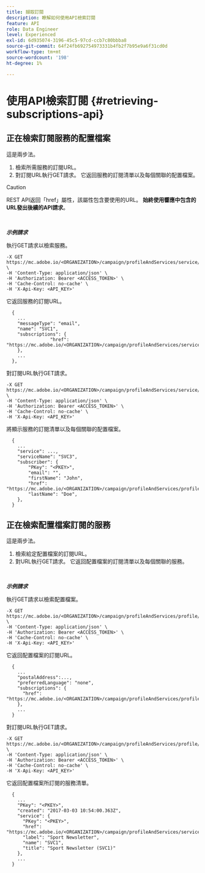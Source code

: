 ```yaml
---
title: 擷取訂閱
description: 瞭解如何使用API檢索訂閱
feature: API
role: Data Engineer
level: Experienced
exl-id: 6d935074-3196-45c5-97cd-ccb7c80bbba8
source-git-commit: 64f24fb692754973331b4fb2f7b95e9a6f31cd0d
workflow-type: tm+mt
source-wordcount: '198'
ht-degree: 1%

---
```


# 使用API檢索訂閱 {#retrieving-subscriptions-api}

## 正在檢索訂閱服務的配置檔案

這是兩步法。

1. 檢索所需服務的訂閱URL。
1. 對訂閱URL執行GET請求。 它返回服務的訂閱清單以及每個關聯的配置檔案。

>[!CAUTION]
>
>REST API返回「href」屬性，該屬性包含要使用的URL。 <b>始終使用響應中包含的URL發出後續的API請求</b>。

<br/>

***示例請求***

執行GET請求以檢索服務。

```
-X GET https://mc.adobe.io/<ORGANIZATION>/campaign/profileAndServices/service/<PKEY> \
-H 'Content-Type: application/json' \
-H 'Authorization: Bearer <ACCESS_TOKEN>' \
-H 'Cache-Control: no-cache' \
-H 'X-Api-Key: <API_KEY>'
```

它返回服務的訂閱URL。

```
  {
    ...
    "messageType": "email",
    "name": "SVC1",
    "subscriptions": {
                "href": "https://mc.adobe.io/<ORGANIZATION>/campaign/profileAndServices/service/<PKEY>/subscriptions/"
    },
    ...
  },
```

對訂閱URL執行GET請求。

```
-X GET https://mc.adobe.io/<ORGANIZATION>/campaign/profileAndServices/service/<PKEY>/subscriptions \
-H 'Content-Type: application/json' \
-H 'Authorization: Bearer <ACCESS_TOKEN>' \
-H 'Cache-Control: no-cache' \
-H 'X-Api-Key: <API_KEY>'
```

將顯示服務的訂閱清單以及每個關聯的配置檔案。

```
  {
    ...
    "service": ...,
    "serviceName": "SVC3",
    "subscriber": {
        "PKey": "<PKEY>",
        "email": "",
        "firstName": "John",
        "href": "https://mc.adobe.io/<ORGANIZATION>/campaign/profileAndServices/profile/<PKEY>",
        "lastName": "Doe",
    },
  }
```

## 正在檢索配置檔案訂閱的服務

這是兩步法。

1. 檢索給定配置檔案的訂閱URL。
1. 對URL執行GET請求。 它返回配置檔案的訂閱清單以及每個關聯的服務。

<br/>

***示例請求***

執行GET請求以檢索配置檔案。

```
-X GET https://mc.adobe.io/<ORGANIZATION>/campaign/profileAndServices/profile/<PKEY> \
-H 'Content-Type: application/json' \
-H 'Authorization: Bearer <ACCESS_TOKEN>' \
-H 'Cache-Control: no-cache' \
-H 'X-Api-Key: <API_KEY>'
```

它返回配置檔案的訂閱URL。

```
  {
    ...
    "postalAddress":...,
    "preferredLanguage": "none",
    "subscriptions": {
      "href": "https://mc.adobe.io/<ORGANIZATION>/campaign/profileAndServices/profile/<PKEY>/subscriptions/"
    },
    ...
  }
```

對訂閱URL執行GET請求。

```
-X GET https://mc.adobe.io/<ORGANIZATION>/campaign/profileAndServices/profile/<PKEY>/subscriptions \
-H 'Content-Type: application/json' \
-H 'Authorization: Bearer <ACCESS_TOKEN>' \
-H 'Cache-Control: no-cache' \
-H 'X-Api-Key: <API_KEY>'
```

它返回配置檔案所訂閱的服務清單。

```
  {
    ...
    "PKey": "<PKEY>",
    "created": "2017-03-03 10:54:00.363Z",
    "service": {
      "PKey": "<PKEY>",
      "href": "https://mc.adobe.io/<ORGANIZATION>/campaign/profileAndServices/service/<PKEY>",
      "label": "Sport Newsletter",
      "name": "SVC1",
      "title": "Sport Newsletter (SVC1)"
    },
    ...
  }
```
